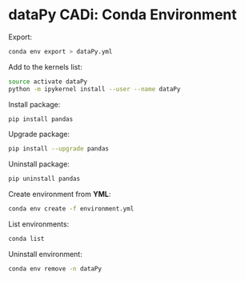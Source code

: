 # dataPy CADi: Conda Environment

Export:

```bash
conda env export > dataPy.yml
```

Add to the kernels list:

```bash
source activate dataPy
python -m ipykernel install --user --name dataPy
```

Install package:

```bash
pip install pandas
```

Upgrade package:

```bash
pip install --upgrade pandas
```

Uninstall package:

```bash
pip uninstall pandas
```

Create environment from **YML**:

```bash
conda env create -f environment.yml
```

List environments:

```bash
conda list
```

Uninstall environment:

```bash
conda env remove -n dataPy
```
